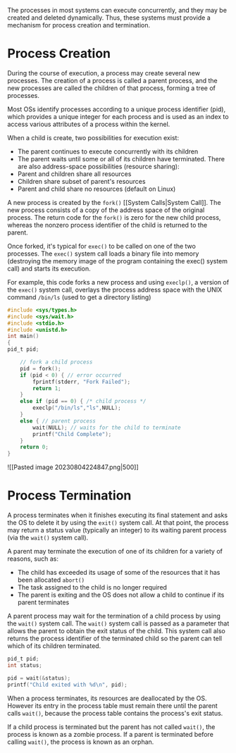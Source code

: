 The processes in most systems can execute concurrently, and they may be created and deleted dynamically. Thus, these systems must provide a mechanism for process creation and termination.

# Process Creation
During the course of execution, a process may create several new processes. The creation of a process is called a parent process, and the new processes are called the children of that process, forming a tree of processes. 

Most OSs identify processes according to a unique process identifier (pid), which provides a unique integer for each process and is used as an index to access various attributes of a process within the kernel.

When a child is create, two possibilities for execution exist: 
- The parent continues to execute concurrently with its children
- The parent waits until some or all of its children have terminated.
There are also address-space possibilities (resource sharing):
- Parent and children share all resources
- Children share subset of parent's resources
- Parent and child share no resources (default on Linux)

A new process is created by the `fork()` [[System Calls|System Call]]. The new process consists of a copy of the address space of the original process. The return code for the `fork()` is zero for the new child process, whereas the nonzero process identifier of the child is returned to the parent. 

Once forked, it's typical for `exec()` to be called on one of the two processes. The `exec()` system call loads a binary file into memory (destroying the memory image of the program containing the exec() system call) and starts its execution.

For example, this code forks a new process and using `execlp()`, a version of the `exec()` system call, overlays the process address space with the UNIX command `/bin/ls` (used to get a directory listing)
```c
#include <sys/types.h>
#include <sys/wait.h>
#include <stdio.h>
#include <unistd.h>
int main() 
{ 
pid_t pid; 

	// fork a child process  
	pid = fork(); 
	if (pid < 0) { // error occurred  
		fprintf(stderr, "Fork Failed"); 
		return 1; 
	} 
	else if (pid == 0) { /* child process */ 
		execlp("/bin/ls","ls",NULL); 
	} 
	else { // parent process 
		wait(NULL); // waits for the child to terminate
		printf("Child Complete"); 
	} 
	return 0; 
}
```
![[Pasted image 20230804224847.png|500]]

# Process Termination
A process terminates when it finishes executing its final statement and asks the OS to delete it by using the `exit()` system call. At that point, the process may return a status value (typically an integer) to its waiting parent process (via the `wait()` system call).

A parent may terminate the execution of one of its children for a variety of reasons, such as:
- The child has exceeded its usage of some of the resources that it has been allocated `abort()`
- The task assigned to the child is no longer required 
- The parent is exiting and the OS does not allow a child to continue if its parent terminates

A parent process may wait for the termination of a child process by using the `wait()` system call. The `wait()` system call is passed as a parameter that allows the parent to obtain the exit status of the child. This system call also returns the process identifier of the terminated child so the parent can tell which of its children terminated.
```c
pid_t pid;
int status;

pid = wait(&status);
printf("Child exited with %d\n", pid);
```
When a process terminates, its resources are deallocated by the OS. However its entry in the process table must remain there until the parent calls `wait()`, because the process table contains the process's exit status.

If a child process is terminated but the parent has not called `wait()`, the process is known as a zombie process. If a parent is terminated before calling `wait()`, the process is known as an orphan.